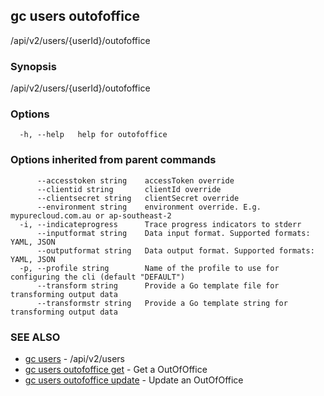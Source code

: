 ## gc users outofoffice

/api/v2/users/{userId}/outofoffice

### Synopsis

/api/v2/users/{userId}/outofoffice

### Options

```
  -h, --help   help for outofoffice
```

### Options inherited from parent commands

```
      --accesstoken string    accessToken override
      --clientid string       clientId override
      --clientsecret string   clientSecret override
      --environment string    environment override. E.g. mypurecloud.com.au or ap-southeast-2
  -i, --indicateprogress      Trace progress indicators to stderr
      --inputformat string    Data input format. Supported formats: YAML, JSON
      --outputformat string   Data output format. Supported formats: YAML, JSON
  -p, --profile string        Name of the profile to use for configuring the cli (default "DEFAULT")
      --transform string      Provide a Go template file for transforming output data
      --transformstr string   Provide a Go template string for transforming output data
```

### SEE ALSO

* [gc users](gc_users.html)	 - /api/v2/users
* [gc users outofoffice get](gc_users_outofoffice_get.html)	 - Get a OutOfOffice
* [gc users outofoffice update](gc_users_outofoffice_update.html)	 - Update an OutOfOffice


